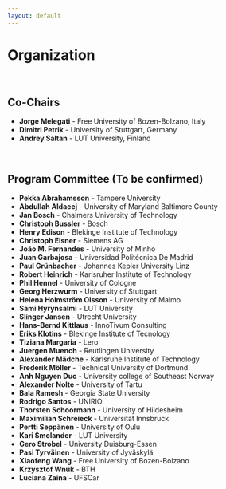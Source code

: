 ```yaml
---
layout: default
---
```


# Organization #

&nbsp;  

## Co-Chairs ##
  
- **Jorge Melegati**  - Free University of Bozen-Bolzano, Italy
- **Dimitri Petrik** - University of Stuttgart, Germany
- **Andrey Saltan**   - LUT University, Finland


&nbsp;  

## Program Committee (To be confirmed)

- **Pekka Abrahamsson** - Tampere University
- **Abdullah Aldaeej** - University of Maryland Baltimore County
- **Jan Bosch** - Chalmers University of Technology
- **Christoph Bussler** - Bosch
- **Henry Edison** - Blekinge Institute of Technology
- **Christoph Elsner** - Siemens AG
- **João M. Fernandes** - University of Minho
- **Juan Garbajosa** - Universidad Politécnica De Madrid
- **Paul Grünbacher** - Johannes Kepler University Linz
- **Robert Heinrich** - Karlsruher Institute of Technology
- **Phil Hennel** - University of Cologne
- **Georg Herzwurm** - University of Stuttgart
- **Helena Holmström Olsson** - University of Malmo
- **Sami Hyrynsalmi** - LUT University
- **Slinger Jansen** - Utrecht University
- **Hans-Bernd Kittlaus** - InnoTivum Consulting
- **Eriks Klotins** - Blekinge Institute of Tecnology
- **Tiziana Margaria** - Lero
- **Juergen Muench** - Reutlingen University
- **Alexander Mädche** - Karlsruhe Institute of Technology
- **Frederik Möller** - Technical University of Dortmund
- **Anh Nguyen Duc** - University college of Southeast Norway
- **Alexander Nolte** - University of Tartu
- **Bala Ramesh** - Georgia State University
- **Rodrigo Santos** - UNIRIO
- **Thorsten Schoormann** - University of Hildesheim
- **Maximilian Schreieck** - Universität Innsbruck
- **Pertti Seppänen** - University of Oulu
- **Kari Smolander** - LUT University
- **Gero Strobel** - University Duisburg-Essen
- **Pasi Tyrväinen** - University of Jyväskylä
- **Xiaofeng Wang** - Free University of Bozen-Bolzano
- **Krzysztof Wnuk** - BTH
- **Luciana Zaina** - UFSCar
